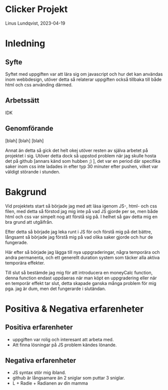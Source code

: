 # Clicker Projekt

Linus Lundqvist, 2023-04-19


# Inledning

## Syfte
Syftet med uppgiften var att lära sig om javascript och hur det kan användas inom webbdesign, utöver detta så relaterar uppgiften också tillbaka till både html och css använding därmed.

## Arbetssätt
IDK

## Genomförande 
[blah] [blah] [blah]

Annat än detta så gick det helt okej utöver resten av själva arbetet på projektet i sig. Utöver detta dock så uppstod problem när jag skulle hosta det på github [annars känd som hubben ;) ], det var en period där specifika saker inom css inte ladades in efter typ 30 minuter efter pushen, vilket var väldigt störande i stunden.

# Bakgrund
Vid projektets start så började jag med att läsa igenom JS-, html- och css filen, med detta så förstod jag mig inte på vad JS gjorde per se, men både html och css var simpelt nog att förstå sig på. I helhet så gav detta mig en bra grund att utgåifrån.

Efter detta så började jag leka runt i JS för och förstå mig på det bättre, långsamt så började jag förstå mig på vad olika saker gjorde och hur de fungerade.

Här efter så började jag lägga till nya uppgraderingar, några temporära och andra permanenta, och ett generellt duration system som täcker alla aktiva temporära effekter.

Till slut så bestämde jag mig för att introducera en moneyCalc function, denna function endast uppdaeras när man köpt en uppgradering eller när en temporär effekt tar slut, detta skapade ganska många problem för mig pga. jag är dum, men det fungerarde i slutändan.

# Positiva & Negativa erfarenheter

## Positiva erfarenheter
* uppgiften var rolig och interesant att arbeta med.
* Att finna lösningar på JS problem kändes lönande.


## Negativa erfarenheter
* JS syntax stör mig ibland.
* github är långsamare än 2 sniglar som puttar 3 sniglar.
* L + Radie + Radianen av din mamma